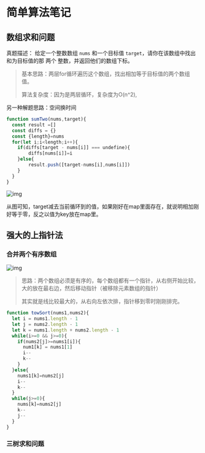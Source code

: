 # 简单算法笔记
## 数组求和问题

真题描述： 给定一个整数数组 `nums` 和一个目标值 `target`，请你在该数组中找出和为目标值的那 两个 整数，并返回他们的数组下标。

> 基本思路：两层for循环遍历这个数组，找出相加等于目标值的两个数组值。
>
> 算法复杂度：因为是两层循环，复杂度为O(n^2),

另一种解题思路：空间换时间

```js
function sumTwo(nums,target){
  const result =[]
  const diffs = {}
  const {length}=nums
  for(let i;i<length;i++){
    if(diffs[target - nums[i]] === undefine){
        diffs[nums[i]]=i
    }else{
        result.push([target-nums[i],nums[i]])
    }
  }
}
```

![img](https://s.poetries.work/images/20210905111610.png)

从图可知，target减去当前循环到的值，如果刚好在map里面存在，就说明相加刚好等于零，反之以值为key放在map里。

## 强大的上指针法

### 合并两个有序数组

![img](https://s.poetries.work/images/20210905111650.png)

> 思路：两个数组必须是有序的，每个数组都有一个指针，从右侧开始比较，大的放在最右边，然后移动指针（被移除元素数组的指针）
>
> 其实就是线比较最大的，从右向左依次排，指针移到零时刚刚排完。

```js
function towSort(nums1,nums2){
  let i = nums1.length - 1
  let j = nums2.length - 1
  let k = nums1.length + nums2.length - 1
  while(i>=0 && j>=0){
    if(nums2[j]>=nums1[i]){
      num1[k] = nums1[1]
      i--
      k--
    }
  }else{
    nums1[k]=nums2[j]
    i--
    k--
  }
  while(j>=0){
    nums[k]=nums2[j]
    k--
    j--
  }
}
```

### 三树求和问题


